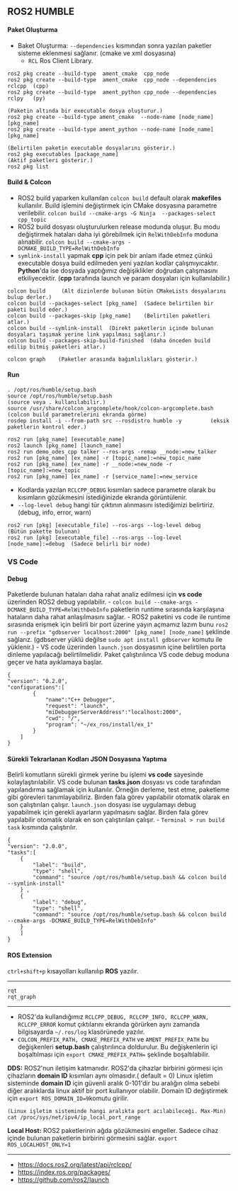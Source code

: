 ## ROS2 HUMBLE

#### Paket Oluşturma
- Baket Oluşturma: `--dependencies` kısmından sonra yazılan paketler sisteme eklenmesi sağlanır. (cmake ve xml dosyasına)
    - `RCL` Ros Client Library.
```
ros2 pkg create --build-type  ament_cmake  cpp_node
ros2 pkg create --build-type  ament_cmake  cpp_node --dependencies rclcpp  (cpp)
ros2 pkg create --build-type  ament_python cpp_node --dependencies rclpy   (py)

(Paketin altında bir executable dosya oluşturur.)
ros2 pkg create --build-type ament_cmake  --node-name [node_name] [pkg_name] 
ros2 pkg create --build-type ament_python --node-name [node_name] [pkg_name]
```
```
(Belirtilen paketin executable dosyalarını gösterir.)
ros2 pkg executables [package_name] 
(Aktif paketleri gösterir.)
ros2 pkg list
```

#### Build & Colcon
- ROS2 build yaparken kullanılan `colcon build` default olarak **makefiles** kullanılır. Build işlemini değiştirmek için CMake dosyasına parametre verilebilir. `colcon build --cmake-args -G Ninja  --packages-select cpp_topic`
- ROS2 build dosyası oluşturulurken release modunda oluşur. Bu modu değiştirmek hataları daha iyi görebilmek için `RelWithDebInfo` moduna alınabilir. `colcon build --cmake-args -DCMAKE_BUILD_TYPE=RelWithDebInfo`
- `symlink-install` yapmak **cpp** için pek bir anlam ifade etmez çünkü executable dosya build edilmeden yeni yazılan kodlar çalışmıyıcaktır. **Python**'da ise dosyada yaptığımız değişiklikler doğrudan çalışmasını etkiliyecektir. (**cpp** tarafında launch ve param dosyaları için kullanılabilir.)
```
colcon build     (Alt dizinlerde bulunan bütün CMakeLists dosyalarını bulup derler.)
colcon build --packages-select [pkg_name]  (Sadece belirtilen bir paketi build eder.)
colcon build --packages-skip [pkg_name]    (Belirtilen paketleri atlar.)
colcon build --symlink-install  (Direkt paketlerin içinde bulunan dosyaları taşımak yerine link yapılması sağlanır.)
colcon build --packages-skip-build-finished  (daha önceden build edilip bitmiş paketleri atlar.)

colcon graph    (Paketler arasında bağımlılıkları gösterir.)
```
#### Run
```
. /opt/ros/humble/setup.bash 
source /opt/ros/humble/setup.bash                               (source veya . kullanılabilir.)
source /usr/share/colcon_argcomplete/hook/colcon-argcomplete.bash    (colcon build parametrelerini ekranda görme)
rosdep install -i --from-path src --rosdistro humble -y         (eksik paketlerin kontrol eder.)
```
```
ros2 run [pkg_name] [executable_name]
ros2 launch [pkg_name] [launch_name]
ros2 run demo_odes_cpp talker --ros-args -remap __node:=new_talker
ros2 run [pkg_name] [ex_name] -r [topic_name]:=new_topic_name
ros2 run [pkg_name] [ex_name] -r __node:=new_node -r [topic_name]:=new_topic
ros2 run [pkg_name] [ex_name] -r [service_name]:=new_service
```
- Kodlarda yazılan `RCLCPP_DEBUG` kısımları sadece parametre olarak bu kısımların gözükmesini istediğinizde ekranda görüntülenir.
- `--log-level debug` hangi tür çıktının alınmasını istediğimizi belirtiriz. (debug, info, error, warn)
```
ros2 run [pkg] [executable_file] --ros-args --log-level debug      (Bütün pakette bulunan)
ros2 run [pkg] [executable_file] --ros-args --log-level [node_name]:=debug  (Sadece belirli bir node)
```

### VS Code 
#### Debug
Paketlerde bulunan hataları daha rahat analiz edilmesi için **vs code** üzerinden ROS2 debug yapılabilir.
    - `colcon build --cmake-args -DCMAKE_BUILD_TYPE=RelWithDebInfo`  paketlerin runtime sırasında karşılaşına hataların daha rahat anlaşılmasını sağlar.
    - ROS2 paketini vs code ile runtime sırasında erişmek için belirli bir port üzerine yayın açmamız lazım bunu `ros2 run --prefix "gdbserver localhost:2000" [pkg_name] [node_name]` şeklinde sağlarız. (gdbserver yüklü değilse `sudo apt install gdbserver` komutu ile yüklenir.)
    - VS code üzerinden `launch.json` dosyasının içine belirtilen porta dinleme yapılacağı belirtilmelidir. Paket çalıştırılınca VS code debug moduna geçer ve hata ayıklamaya başlar.


    {
    "version": "0.2.0",
    "configurations":[
            {
                "name":"C++ Debugger",
                "request": "launch",
                "miDebuggerServerAddress":"localhost:2000",
                "cwd": "/",
                "program": "~/ex_ros/install/ex_1" 
            }
        ]
    }


#### Sürekli Tekrarlanan Kodları JSON Dosyasına Yaptıma
Belirli komutların sürekli girmek yerine bu işlemi **vs code** sayesinde kolaylaştırılabilir. VS code bulunan **tasks.json** dosyası vs code tarafından yapılandırma sağlamak için kullanılır. Örneğin derleme, test etme, paketleme gibi görevleri tanımlayabiliriz. Birden fala görev yapılabilir otomatik olarak en son çalıştırılan çalışır. `launch.json` dosyası ise  uygulamayı debug yapabilmek için gerekli ayarların yapılmasını sağlar. Birden fala görev yapılabilir otomatik olarak en son çalıştırılan çalışır.
    - `Terminal > run build task` kısmında çalıştırılır.

    {
    "version": "2.0.0",
    "tasks":[
        {
            "label": "build",
            "type": "shell",
            "command": "source /opt/ros/humble/setup.bash && colcon build  --symlink-install"
        } ,
        {
            "label": "debug",
            "type": "shell",
            "command": "source /opt/ros/humble/setup.bash && colcon build  --cmake-args -DCMAKE_BUILD_TYPE=RelWithDebInfo"
        } 
        ]
    }

#### ROS Extension
`ctrl+shift+p` kısayolları kullanılıp **ROS** yazılır.

---

```
rqt
rqt_graph
```

---
- ROS2'da kullandığımız `RCLCPP_DEBUG, RCLCPP_INFO, RCLCPP_WARN, RCLCPP_ERROR` komut çıktılarını ekranda görürken aynı zamanda bilgisayarda `~/.ros/log` klasörünede yazılır.
- `COLCON_PREFIX_PATH, CMAKE_PREFIX_PATH` ve `AMENT_PREFIX_PATH` bu değişkenleri **setup.bash** çalıştırılınca doldurulur. Bu değişkenlerin içi boşaltılması için `export CMAKE_PREFIX_PATH=` şeklinde boşaltılabilir.

**DDS:** ROS2'nun iletişim katmanıdır. ROS2'da çihazlar birbirini görmesi için çihazların **domain ID** kısımları aynı olmasıdır.( default = 0) Linux işletim sisteminde **domain ID** için güvenli aralık 0-101'dir bu aralığın olma sebebi diğer aralıklarda linux aktif bir port kullanıyor olabilir. Domain ID değiştirmek için `export ROS_DOMAIN_ID=9`komutu girilir.
```
(Linux işletim sisteminde hangi aralıkta port acılabileceği. Max-Min)
cat /proc/sys/net/ipv4/ip_local_port_range 
```

**Local Host:** ROS2 paketlerinin ağda gözükmesini engeller. Sadece cihaz içinde bulunan paketlerin birbirini görmesini sağlar. `export ROS_LOCALHOST_ONLY=1 `


---
- https://docs.ros2.org/latest/api/rclcpp/
- https://index.ros.org/packages/
- https://github.com/ros2/launch